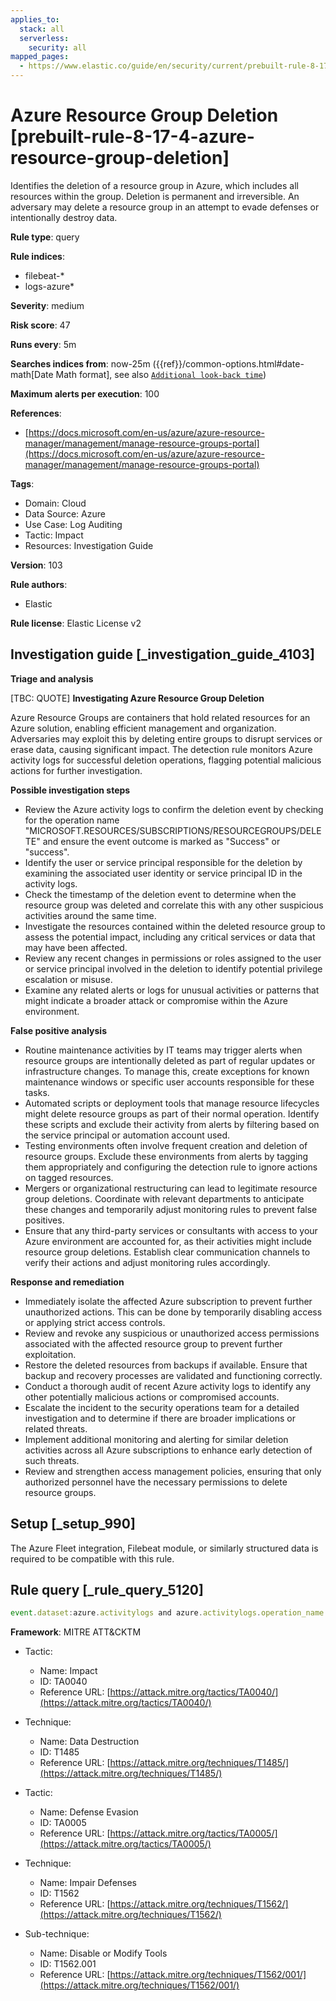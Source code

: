 ```yaml
---
applies_to:
  stack: all
  serverless:
    security: all
mapped_pages:
  - https://www.elastic.co/guide/en/security/current/prebuilt-rule-8-17-4-azure-resource-group-deletion.html
---
```


# Azure Resource Group Deletion [prebuilt-rule-8-17-4-azure-resource-group-deletion]

Identifies the deletion of a resource group in Azure, which includes all resources within the group. Deletion is permanent and irreversible. An adversary may delete a resource group in an attempt to evade defenses or intentionally destroy data.

**Rule type**: query

**Rule indices**:

* filebeat-*
* logs-azure*

**Severity**: medium

**Risk score**: 47

**Runs every**: 5m

**Searches indices from**: now-25m ({{ref}}/common-options.html#date-math[Date Math format], see also [`Additional look-back time`](docs-content://solutions/security/detect-and-alert/create-detection-rule.md#rule-schedule))

**Maximum alerts per execution**: 100

**References**:

* [https://docs.microsoft.com/en-us/azure/azure-resource-manager/management/manage-resource-groups-portal](https://docs.microsoft.com/en-us/azure/azure-resource-manager/management/manage-resource-groups-portal)

**Tags**:

* Domain: Cloud
* Data Source: Azure
* Use Case: Log Auditing
* Tactic: Impact
* Resources: Investigation Guide

**Version**: 103

**Rule authors**:

* Elastic

**Rule license**: Elastic License v2

## Investigation guide [_investigation_guide_4103]

**Triage and analysis**

[TBC: QUOTE]
**Investigating Azure Resource Group Deletion**

Azure Resource Groups are containers that hold related resources for an Azure solution, enabling efficient management and organization. Adversaries may exploit this by deleting entire groups to disrupt services or erase data, causing significant impact. The detection rule monitors Azure activity logs for successful deletion operations, flagging potential malicious actions for further investigation.

**Possible investigation steps**

* Review the Azure activity logs to confirm the deletion event by checking for the operation name "MICROSOFT.RESOURCES/SUBSCRIPTIONS/RESOURCEGROUPS/DELETE" and ensure the event outcome is marked as "Success" or "success".
* Identify the user or service principal responsible for the deletion by examining the associated user identity or service principal ID in the activity logs.
* Check the timestamp of the deletion event to determine when the resource group was deleted and correlate this with any other suspicious activities around the same time.
* Investigate the resources contained within the deleted resource group to assess the potential impact, including any critical services or data that may have been affected.
* Review any recent changes in permissions or roles assigned to the user or service principal involved in the deletion to identify potential privilege escalation or misuse.
* Examine any related alerts or logs for unusual activities or patterns that might indicate a broader attack or compromise within the Azure environment.

**False positive analysis**

* Routine maintenance activities by IT teams may trigger alerts when resource groups are intentionally deleted as part of regular updates or infrastructure changes. To manage this, create exceptions for known maintenance windows or specific user accounts responsible for these tasks.
* Automated scripts or deployment tools that manage resource lifecycles might delete resource groups as part of their normal operation. Identify these scripts and exclude their activity from alerts by filtering based on the service principal or automation account used.
* Testing environments often involve frequent creation and deletion of resource groups. Exclude these environments from alerts by tagging them appropriately and configuring the detection rule to ignore actions on tagged resources.
* Mergers or organizational restructuring can lead to legitimate resource group deletions. Coordinate with relevant departments to anticipate these changes and temporarily adjust monitoring rules to prevent false positives.
* Ensure that any third-party services or consultants with access to your Azure environment are accounted for, as their activities might include resource group deletions. Establish clear communication channels to verify their actions and adjust monitoring rules accordingly.

**Response and remediation**

* Immediately isolate the affected Azure subscription to prevent further unauthorized actions. This can be done by temporarily disabling access or applying strict access controls.
* Review and revoke any suspicious or unauthorized access permissions associated with the affected resource group to prevent further exploitation.
* Restore the deleted resources from backups if available. Ensure that backup and recovery processes are validated and functioning correctly.
* Conduct a thorough audit of recent Azure activity logs to identify any other potentially malicious actions or compromised accounts.
* Escalate the incident to the security operations team for a detailed investigation and to determine if there are broader implications or related threats.
* Implement additional monitoring and alerting for similar deletion activities across all Azure subscriptions to enhance early detection of such threats.
* Review and strengthen access management policies, ensuring that only authorized personnel have the necessary permissions to delete resource groups.


## Setup [_setup_990]

The Azure Fleet integration, Filebeat module, or similarly structured data is required to be compatible with this rule.


## Rule query [_rule_query_5120]

```js
event.dataset:azure.activitylogs and azure.activitylogs.operation_name:"MICROSOFT.RESOURCES/SUBSCRIPTIONS/RESOURCEGROUPS/DELETE" and event.outcome:(Success or success)
```

**Framework**: MITRE ATT&CKTM

* Tactic:

    * Name: Impact
    * ID: TA0040
    * Reference URL: [https://attack.mitre.org/tactics/TA0040/](https://attack.mitre.org/tactics/TA0040/)

* Technique:

    * Name: Data Destruction
    * ID: T1485
    * Reference URL: [https://attack.mitre.org/techniques/T1485/](https://attack.mitre.org/techniques/T1485/)

* Tactic:

    * Name: Defense Evasion
    * ID: TA0005
    * Reference URL: [https://attack.mitre.org/tactics/TA0005/](https://attack.mitre.org/tactics/TA0005/)

* Technique:

    * Name: Impair Defenses
    * ID: T1562
    * Reference URL: [https://attack.mitre.org/techniques/T1562/](https://attack.mitre.org/techniques/T1562/)

* Sub-technique:

    * Name: Disable or Modify Tools
    * ID: T1562.001
    * Reference URL: [https://attack.mitre.org/techniques/T1562/001/](https://attack.mitre.org/techniques/T1562/001/)



